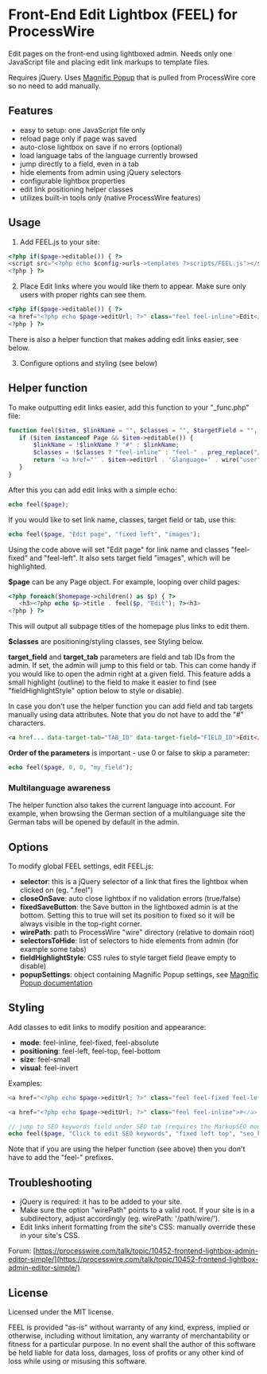 Front-End Edit Lightbox (FEEL) for ProcessWire
================

Edit pages on the front-end using lightboxed admin.
Needs only one JavaScript file and placing edit link markups to template files.

Requires jQuery. Uses [Magnific Popup](http://dimsemenov.com/plugins/magnific-popup/) that is pulled from ProcessWire core so no need to add manually.

Features
---------------------------------------

- easy to setup: one JavaScript file only
- reload page only if page was saved
- auto-close lightbox on save if no errors (optional)
- load language tabs of the language currently browsed
- jump directly to a field, even in a tab
- hide elements from admin using jQuery selectors
- configurable lightbox properties
- edit link positioning helper classes
- utilizes built-in tools only (native ProcessWire features)

Usage
---------------------------------------

1. Add FEEL.js to your site:

  ```php
  <?php if($page->editable()) { ?>
  <script src="<?php echo $config->urls->templates ?>scripts/FEEL.js"></script>
  <?php } ?>
  ```

2. Place Edit links where you would like them to appear. Make sure only users with proper rights can see them.

  ```php
  <?php if($page->editable()) { ?>
  <a href="<?php echo $page->editUrl; ?>" class="feel feel-inline">Edit</a>
  <?php } ?>
  ```
  
  There is also a helper function that makes adding edit links easier, see below.

3. Configure options and styling (see below)

Helper function
---------------------------------------
To make outputting edit links easier, add this function to your "_func.php" file:

 ```php
function feel($item, $linkName = "", $classes = "", $targetField = "", $targetTab = "") {
	if ($item instanceof Page && $item->editable()) {
		$linkName = !$linkName ? "#" : $linkName;
		$classes = !$classes ? "feel-inline" : "feel-" . preg_replace("/\s/", " feel-", $classes);
		return '<a href="' . $item->editUrl . '&language=' . wire("user")->language->id . '" class="feel ' . $classes . ' " data-target-tab="' . $targetTab . '" data-target-field="' . $targetField . '">' . $linkName . '</a>';
	}
}
```

After this you can add edit links with a simple echo:

 ```php
 echo feel($page);
```

If you would like to set link name, classes, target field or tab, use this:

 ```php
echo feel($page, "Edit page", "fixed left", "images");
```

Using the code above will set "Edit page" for link name and classes "feel-fixed" and "feel-left".
It also sets target field "images", which will be highlighted.

**$page** can be any Page object. For example, looping over child pages:

 ```php
<?php foreach($homepage->children() as $p) { ?>
    <h3><?php echo $p->title . feel($p, "Edit"); ?><h3>
<?php } ?> 
```

This will output all subpage titles of the homepage plus links to edit them.

**$classes** are positioning/styling classes, see Styling below.

**target_field** and **target_tab** parameters are field and tab IDs from the admin.
If set, the admin will jump to this field or tab.
This can come handy if you would like to open the admin right at a given field.
This feature adds a small highlight (outline) to the field to make it easier to find (see "fieldHighlightStyle" option below to style or disable).

In case you don't use the helper function you can add field and tab targets manually using data attributes.
Note that you do not have to add the "#" characters.

 ```html
<a href... data-target-tab="TAB_ID" data-target-field="FIELD_ID">Edit</a
```

**Order of the parameters** is important - use 0 or false to skip a parameter:

 ```php
echo feel($page, 0, 0, "my_field");
```

### Multilanguage awareness

The helper function also takes the current language into account.
For example, when browsing the German section of a multilanguage site the German tabs will be opened by default in the admin.

Options
---------------------------------------

To modify global FEEL settings, edit FEEL.js:

- **selector**: this is a jQuery selector of a link that fires the lightbox when clicked on (eg. ".feel")
- **closeOnSave**: auto close lightbox if no validation errors (true/false)
- **fixedSaveButton**: the Save button in the lightboxed admin is at the bottom. Setting this to true will set its position to fixed so it will be always visible in the top-right corner.
- **wirePath**: path to ProcessWire "wire" directory (relative to domain root)
- **selectorsToHide**: list of selectors to hide elements from admin (for example some tabs)
- **fieldHighlightStyle**: CSS rules to style target field (leave empty to disable)
- **popupSettings**: object containing Magnific Popup settings, see [Magnific Popup documentation](http://dimsemenov.com/plugins/magnific-popup/documentation.html#options)

Styling
---------------------------------------

Add classes to edit links to modify position and appearance:

- **mode**: feel-inline, feel-fixed, feel-absolute
- **positioning**: feel-left, feel-top, feel-bottom
- **size**: feel-small
- **visual**: feel-invert

Examples:

```php
<a href="<?php echo $page->editUrl; ?>" class="feel feel-fixed feel-left feel-top">Edit</a>

<a href="<?php echo $page->editUrl; ?>" class="feel feel-inline">#</a>
```

```php
// jump to SEO keywords field under SEO tab (requires the MarkupSEO module)
echo feel($page, "Click to edit SEO keywords", "fixed left top", "seo_keywords", "Inputfield_seo_tab");
```

Note that if you are using the helper function (see above) then you don't have to add the "feel-" prefixes.

Troubleshooting
---------------------------------------

- jQuery is required: it has to be added to your site.
- Make sure the option "wirePath" points to a valid root. If your site is in a subdirectory, adjust accordingly
(eg. wirePath: '/path/wire/').
- Edit links inherit formatting from the site's CSS: manually override these in your site's CSS.

Forum: [https://processwire.com/talk/topic/10452-frontend-lightbox-admin-editor-simple/](https://processwire.com/talk/topic/10452-frontend-lightbox-admin-editor-simple/)

License
---------------------------------------

Licensed under the MIT license.

FEEL is provided "as-is" without warranty of any kind, express, implied or otherwise, including without limitation, any warranty of merchantability or fitness for a particular purpose. In no event shall the author of this software be held liable for data loss, damages, loss of profits or any other kind of loss while using or misusing this software.
